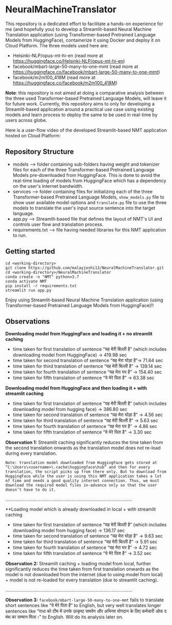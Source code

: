 # NeuralMachineTranslator

This repository is a dedicated effort to facilitate a hands-on experience for me (and hopefully you) to develop a Streamlit-based Neural Machine Translation application (using Transformer-based Pretrained Language Models from HuggingFace), containerize it using Docker and deploy it on Cloud Platform. The three models used here are: 
- Helsinki-NLP/opus-mt-hi-en (read more at https://huggingface.co/Helsinki-NLP/opus-mt-hi-en)
- facebook/mbart-large-50-many-to-one-mmt (read more at https://huggingface.co/facebook/mbart-large-50-many-to-one-mmt)
- facebook/m2m100_418M (read more at https://huggingface.co/facebook/m2m100_418M)

**Note**: this repository is not aimed at doing a comparative analysis between the three used Transformer-based Pretrained Language Models, will leave it for future work. Currently, this repository aims to only for developing a Streamlit-based application around a practical use case using existing models and learn process to deploy the same to be used in real-time by users across globe.

Here is a user-flow video of the developed Streamlit-based NMT application hosted on Cloud Platform:

## Repository Structure

- models --> folder containing sub-folders having weight and tokenizer files for each of the three Transformer-based Pretrained Language Models pre-downloaded from HuggingFace. This is done to avoid the real-time loading of models from HuggingFace which has a dependency on the user's internet bandwidth.
- services --> folder containing files for initializing each of the three Transformer-based Pretrained Language Models, `show_models.py` file to show user available model options and `translate.py` file to use the three models to translate the user's input source sentence into the target language.
- app.py --> Streamlit-based file that defines the layout of NMT's UI and controls user flow and translation process.
- requirements.txt --> file having needed libraries for this NMT application to run.

## Getting started

```
cd <working-directory>
git clone https://github.com/malayjoshi13/NeuralMachineTranslator.git
cd <working-directory>/NeuralMachineTranslator
conda create -n "NMT" python=3.7
conda activate NMT
pip install -r requirements.txt
streamlit run app.py
```

Enjoy using Streamlit-based Neural Machine Translation application (using Transformer-based Pretrained Language Models from HuggingFace)!!

## Observations 

**Downloading model from HuggingFace and loading it + no streamlit caching**
- time taken for first translation of sentence “यह मेरी बिल्ली है” (which includes downloading model from HuggingFace) → 419.98 sec
- time taken for second translation of sentence “यह मेरा घोड़ा है”→ 71.64 sec
- time taken for third translation of sentence “यह मेरी बिल्ली है” → 139.14 sec
- time taken for fourth translation of sentence “यह मेरा घर है” → 154.40 sec
- time taken for fifth translation of sentence “ये मेरे पिता है” → 63.38 sec

**Downloading model from HuggingFace and then loading it + with streamlit caching**
- time taken for first translation of sentence “यह मेरी बिल्ली है” (which includes downloading model from hugging face) → 386.80 sec
- time taken for second translation of sentence “यह मेरा घोड़ा है” → 4.56 sec
- time taken for third translation of sentence “यह मेरी बिल्ली है” → 5.63 sec
- time taken for fourth translation of sentence “यह मेरा घर है” → 4.86 sec
- time taken for fifth translation of sentence “ये मेरे पिता है” → 3.30 sec

**Observation 1:** Streamlit caching significantly reduces the time taken from the second translation onwards as the translation model does not re-load during every translation. 

```Note: translation model downloaded from HuggingFace gets stored at “C:\Users\<username>\.cache\huggingface\hub” and then for every translation, the script picks up from there only. But to download from HuggingFace while the user is using this NMT application takes a lot of time and needs a good quality internet connection. Thus, we must download the required model files in-advance only so that the user doesn’t have to do it.```

..................................................................................................

**Loading model which is already downloaded in local + with streamlit caching
- time taken for first translation of sentence “यह मेरी बिल्ली है” (which includes downloading model from hugging face) → 136.17 sec
- time taken for second translation of sentence “यह मेरा घोड़ा है” → 9.63 sec
- time taken for third translation of sentence “यह मेरी बिल्ली है” → 5.91 sec
- time taken for fourth translation of sentence “यह मेरा घर है” → 4.72 sec
- time taken for fifth translation of sentence “ये मेरे पिता है” → 3.52 sec

**Observation 2:** Streamlit caching + loading model from local, further significantly reduces the time taken from first translation onwards as the model is not downloaded from the internet (due to using model from local) + model is not re-loaded for every translation (due to streamlit caching).

..................................................................................................

**Observation 3:** ```facebook/mbart-large-50-many-to-one-mmt``` fails to translate short sentences like “ये मेरे पिता है” to English, but very well translates longer sentences like “राधा को टीम में उनके उत्कृष्ट समर्पण और अभिनव योगदान के लिए कर्मचारी ऑफ द मंथ का सम्मान मिला।” to English. Will do its analysis later on.
